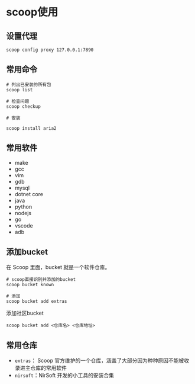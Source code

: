 # scoop使用

## 设置代理

```shell
scoop config proxy 127.0.0.1:7890
```

## 常用命令

```shell
# 列出已安装的所有包
scoop list

# 检查问题
scoop checkup

# 安装

scoop install aria2
```

## 常用软件

- make
- gcc
- vim
- gdb
- mysql
- dotnet core
- java
- python
- nodejs
- go
- vscode
- adb

## 添加bucket

在 Scoop 里面，bucket 就是一个软件仓库。

```shell
# scoop直接识别并添加的bucket
scoop bucket known

# 添加
scoop bucket add extras
```

添加社区bucket

```shell
scoop bucket add <仓库名> <仓库地址>
```


## 常用仓库

- `extras`： Scoop 官方维护的一个仓库，涵盖了大部分因为种种原因不能被收录进主仓库的常用软件
- `nirsoft`：NirSoft 开发的小工具的安装合集
